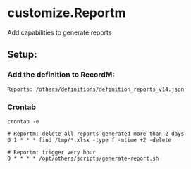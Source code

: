 # customize.Reportm

Add capabilities to generate reports

## Setup:

### Add the definition to RecordM:

```text
Reports: /others/definitions/definition_reports_v14.json
```

### Crontab

```shell
crontab -e

# Reportm: delete all reports generated more than 2 days
0 1 * * * find /tmp/*.xlsx -type f -mtime +2 -delete

# Reportm: trigger very hour
0 * * * * /opt/others/scripts/generate-report.sh

```